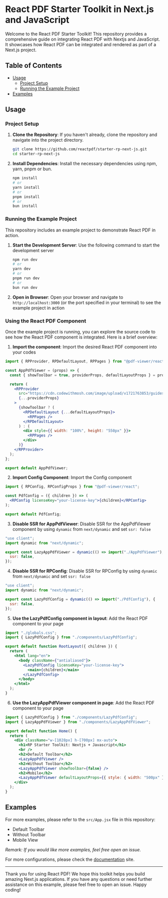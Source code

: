 # React PDF Starter Toolkit in Next.js and JavaScript

Welcome to the React PDF Starter Toolkit! This repository provides a comprehensive guide on integrating React PDF with Nextjs and JavaScript. It showcases how React PDF can be integrated and rendered as part of a Next.js project.

## Table of Contents

- [Usage](#usage)
  - [Project Setup](#project-setup)
  - [Running the Example Project](#running-the-example-project)
- [Examples](#examples)

## Usage

### Project Setup

1. **Clone the Repository**: If you haven't already, clone the repository and navigate into the project directory.

   ```bash
   git clone https://github.com/reactpdf/starter-rp-next-js.git
   cd starter-rp-next-js
   ```

2. **Install Dependencies**: Install the necessary dependencies using npm, yarn, pnpm or bun.

   ```bash
   npm install
   # or
   yarn install
   # or
   pnpm install
   # or
   bun install
   ```

### Running the Example Project

This repository includes an example project to demonstrate React PDF in action.

1. **Start the Development Server**: Use the following command to start the development server

   ```bash
   npm run dev
   # or
   yarn dev
   # or
   pnpm run dev
   # or
   bun run dev
   ```

2. **Open in Browser**: Open your browser and navigate to `http://localhost:3000` (or the port specified in your terminal) to see the example project in action

### Using the React PDF Component

Once the example project is running, you can explore the source code to see how the React PDF component is integrated. Here is a brief overview:

1.  **Import the component**: Import the desired React PDF component into your codes

```jsx
import { RPProvider, RPDefaultLayout, RPPages } from "@pdf-viewer/react";

const AppPdfViewer = (props) => {
  const { showToolbar = true, providerProps, defaultLayoutProps } = props;

  return (
    <RPProvider
      src="https://cdn.codewithmosh.com/image/upload/v1721763853/guides/web-roadmap.pdf"
      {...providerProps}
    >
      {showToolbar ? (
        <RPDefaultLayout {...defaultLayoutProps}>
          <RPPages />
        </RPDefaultLayout>
      ) : (
        <div style={{ width: "100%", height: "550px" }}>
          <RPPages />
        </div>
      )}
    </RPProvider>
  );
};

export default AppPdfViewer;
```

2. **Import Config Component**: Import the Config component

```jsx
import { RPConfig, RPConfigProps } from "@pdf-viewer/react";

const PdfConfig = ({ children }) => (
  <RPConfig licenseKey="your-license-key">{children}</RPConfig>
);

export default PdfConfig;
```

3. **Disable SSR for AppPdfViewer**: Disable SSR for the AppPdfViewer component by using `dynamic` from `next/dynamic` and set `ssr: false`

```jsx
"use client";
import dynamic from "next/dynamic";

export const LazyAppPdfViewer = dynamic(() => import("./AppPdfViewer"), {
  ssr: false,
});
```

4. **Disable SSR for RPConfig**: Disable SSR for RPConfig by using `dynamic` from `next/dynamic` and set `ssr: false`

```jsx
"use client";
import dynamic from "next/dynamic";

export const LazyPdfConfig = dynamic(() => import("./PdfConfig"), {
  ssr: false,
});
```

5. **Use the LazyPdfConfig component in layout**: Add the React PDF component to your page

```jsx
import "./globals.css";
import { LazyPdfConfig } from "./components/LazyPdfConfig";

export default function RootLayout({ children }) {
  return (
    <html lang="en">
      <body className={"antialiased"}>
        <LazyPdfConfig licenseKey="your-license-key">
          <main>{children}</main>
        </LazyPdfConfig>
      </body>
    </html>
  );
}
```

6. **Use the LazyAppPdfViewer component in page**: Add the React PDF component to your page

```jsx
import { LazyPdfConfig } from "./components/LazyPdfConfig";
import { LazyAppPdfViewer } from "./components/LazyAppPdfViewer";

export default function Home() {
  return (
    <div className="w-[1028px] h-[700px] mx-auto">
      <h1>RP Starter Toolkit: Nextjs + Javascript</h1>
      <br />
      <h2>Default Toolbar</h2>
      <LazyAppPdfViewer />
      <h2>Without Toolbar</h2>
      <LazyAppPdfViewer showToolbar={false} />
      <h2>Mobile</h2>
      <LazyAppPdfViewer defaultLayoutProps={{ style: { width: "500px" } }} />
    </div>
  );
}
```

## Examples

For more examples, please refer to the `src/App.jsx` file in this repository:

- Default Toolbar
- Without Toolbar
- Mobile View

_Remark: If you would like more examples, feel free open an issue._

For more configurations, please check the [documentation](https://docs.react-pdf.dev) site.

---

Thank you for using React PDF! We hope this toolkit helps you build amazing Next.js applications. If you have any questions or need further assistance on this example, please feel free to open an issue. Happy coding!
